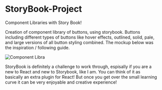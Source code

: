 # StoryBook-Project
Component Libraries with Story Book!

Creation of component library of buttons, using storybook. Buttons including different types of buttons like hover effects, outlined, solid, pale, and large versions of all button styling combined. The mockup below was the inspiration / following guide. 

![Component Libra](https://user-images.githubusercontent.com/117240024/220260189-f6abfdf2-691d-4aa9-a049-854b6cad54bc.jpg)

StoryBook is definitely a challenge to work through, espisally if you are a new to React and new to Storybook, like I am. You can think of it as basically an extra plugin for React! But once you get over the small learning curve it can be very enjoyable and creative experience!
